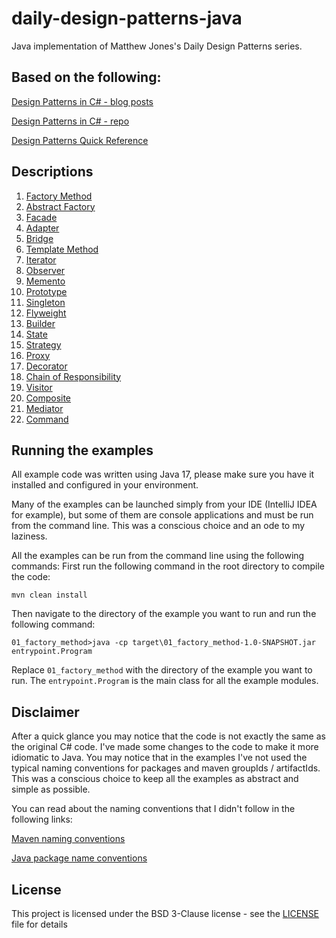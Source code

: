 # daily-design-patterns-java

Java implementation of Matthew Jones's Daily Design Patterns series.

## Based on the following:

[Design Patterns in C# - blog posts](https://exceptionnotfound.net/introducing-the-daily-design-pattern/)

[Design Patterns in C# - repo](https://github.com/exceptionnotfound/DesignPatterns)

[Design Patterns Quick Reference](http://www.mcdonaldland.info/files/designpatterns/designpatternscard.pdf)

## Descriptions

1. [Factory Method](01_factory_method/description.md)
2. [Abstract Factory](02_abstract_factory/description.md)
3. [Facade](03_facade/description.md)
4. [Adapter](04_adapter/description.md)
5. [Bridge](05_bridge/description.md)
6. [Template Method](06_template_method/description.md)
7. [Iterator](07_iterator/description.md)
8. [Observer](08_observer/description.md)
9. [Memento](09_memento/description.md)
10. [Prototype](10_prototype/description.md)
11. [Singleton](11_singleton/description.md)
12. [Flyweight](12_flyweight/description.md)
13. [Builder](13_builder/description.md)
14. [State](14_state/description.md)
15. [Strategy](15_strategy/description.md)
16. [Proxy](16_proxy/description.md)
17. [Decorator](17_decorator/description.md)
18. [Chain of Responsibility](18_chain_of_responsibility/description.md)
19. [Visitor](19_visitor/description.md)
20. [Composite](20_composite/description.md)
21. [Mediator](21_mediator/description.md)
22. [Command](22_command/description.md)

## Running the examples
All example code was written using Java 17, please make sure you have it installed and configured in your environment.

Many of the examples can be launched simply from your IDE (IntelliJ IDEA for example), but some of them are console applications and must be run from the command line.
This was a conscious choice and an ode to my laziness.

All the examples can be run from the command line using the following commands:
First run the following command in the root directory to compile the code:
```
mvn clean install
```
Then navigate to the directory of the example you want to run and run the following command:
```
01_factory_method>java -cp target\01_factory_method-1.0-SNAPSHOT.jar entrypoint.Program
```
Replace `01_factory_method` with the directory of the example you want to run. The `entrypoint.Program` is the main class for all the example modules.

## Disclaimer

After a quick glance you may notice that the code is not exactly the same as the original C# code. I've made some changes to the code to make it more idiomatic to Java.
You may notice that in the examples I've not used the typical naming conventions for packages and maven groupIds / artifactIds. 
This was a conscious choice to keep all the examples as abstract and simple as possible.

You can read about the naming conventions that I didn't follow in the following links:

[Maven naming conventions](https://maven.apache.org/guides/mini/guide-naming-conventions.html)

[Java package name conventions](https://docs.oracle.com/javase/specs/jls/se6/html/packages.html#7.7)

## License

This project is licensed under the BSD 3-Clause license - see the [LICENSE](LICENSE) file for details